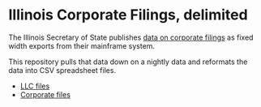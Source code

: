 # Illinois Corporate Filings, delimited

The Illinois Secretary of State publishes [data on corporate filings](https://www.ilsos.gov/data/bus_serv_home.html) as fixed width exports from their mainframe system.

This repository pulls that data down on a nightly data and reformats the data into CSV spreadsheet files.

* [LLC files](https://github.com/fgregg/il-corporate-filings/releases/download/nightly/llc.zip)
* [Corporate files](https://github.com/fgregg/il-corporate-filings/releases/download/nightly/corporate.zip)
